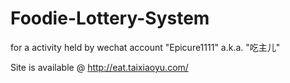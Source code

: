 Foodie-Lottery-System
=====================

for a activity held by wechat account "Epicure1111" a.k.a. "吃主儿" 


Site is available @ http://eat.taixiaoyu.com/
